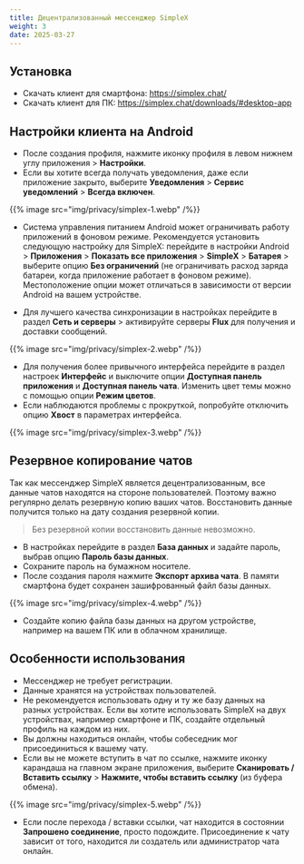 ```yaml
---
title: Децентрализованный мессенджер SimpleX
weight: 3
date: 2025-03-27
---
```


## Установка

- Скачать клиент для смартфона: https://simplex.chat/
- Скачать клиент для ПК: https://simplex.chat/downloads/#desktop-app

## Настройки клиента на Android

- После создания профиля, нажмите иконку профиля в левом нижнем углу приложения > **Настройки**.
- Если вы хотите всегда получать уведомления, даже если приложение закрыто, выберите **Уведомления** > **Сервис уведомлений** > **Всегда включен**.

{{% image src="img/privacy/simplex-1.webp" /%}}

- Система управления питанием Android может ограничивать работу приложений в фоновом режиме. Рекомендуется установить следующую настройку для SimpleX: перейдите в настройки Android > **Приложения** > **Показать все приложения** > **SimpleX** > **Батарея** > выберите опцию **Без ограничений** (не ограничивать расход заряда батареи, когда приложение работает в фоновом режиме). Местоположение опции может отличаться в зависимости от версии Android на вашем устройстве.

- Для лучшего качества синхронизации в настройках перейдите в раздел **Сеть и серверы** > активируйте серверы **Flux** для получения и доставки сообщений.

{{% image src="img/privacy/simplex-2.webp" /%}}

- Для получения более привычного интерфейса перейдите в раздел настроек **Интерфейс** и выключите опции **Доступная панель приложения** и **Доступная панель чата**. Изменить цвет темы можно с помощью опции **Режим цветов**.
- Если наблюдаются проблемы с прокруткой, попробуйте отключить опцию **Хвост** в параметрах интерфейса.

{{% image src="img/privacy/simplex-3.webp" /%}}

## Резервное копирование чатов

Так как мессенджер SimpleX является децентрализованным, все данные чатов находятся на стороне пользователей. Поэтому важно регулярно делать резервную копию ваших чатов. Восстановить данные получится только на дату создания резервной копии.

> Без резервной копии восстановить данные невозможно.

- В настройках перейдите в раздел **База данных** и задайте пароль, выбрав опцию **Пароль базы данных**.
- Сохраните пароль на бумажном носителе.
- После создания пароля нажмите **Экспорт архива чата**. В памяти смартфона будет сохранен зашифрованный файл базы данных.

{{% image src="img/privacy/simplex-4.webp" /%}}

- Создайте копию файла базы данных на другом устройстве, например на вашем ПК или в облачном хранилище.

## Особенности использования

- Мессенджер не требует регистрации.
- Данные хранятся на устройствах пользователей.
- Не рекомендуется использовать одну и ту же базу данных на разных устройствах. Если вы хотите использовать SimpleX на двух устройствах, например смартфоне и ПК, создайте отдельный профиль на каждом из них.
- Вы должны находиться онлайн, чтобы собеседник мог присоединиться к вашему чату.
- Если вы не можете вступить в чат по ссылке, нажмите иконку карандаша на главном экране приложения, выберите **Сканировать / Вставить ссылку** > **Нажмите, чтобы вставить ссылку** (из буфера обмена).

{{% image src="img/privacy/simplex-5.webp" /%}}

- Если после перехода / вставки ссылки, чат находится в состоянии **Запрошено соединение**, просто подождите. Присоединение к чату зависит от того, находится ли создатель или администратор чата онлайн.